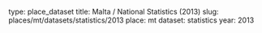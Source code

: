 type: place_dataset
title: Malta / National Statistics (2013)
slug: places/mt/datasets/statistics/2013
place: mt
dataset: statistics
year: 2013
